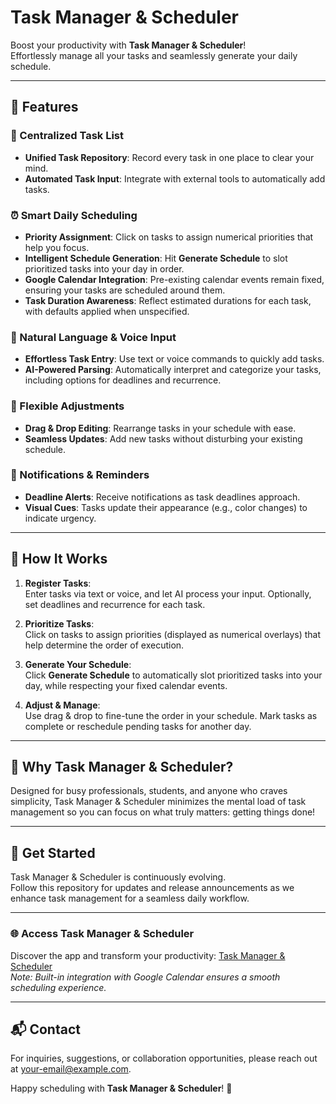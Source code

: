 # Task Manager & Scheduler

Boost your productivity with **Task Manager & Scheduler**!  
Effortlessly manage all your tasks and seamlessly generate your daily schedule.

---

## 🚀 Features

### 📝 Centralized Task List
- **Unified Task Repository**: Record every task in one place to clear your mind.
- **Automated Task Input**: Integrate with external tools to automatically add tasks.

### ⏰ Smart Daily Scheduling
- **Priority Assignment**: Click on tasks to assign numerical priorities that help you focus.
- **Intelligent Schedule Generation**: Hit **Generate Schedule** to slot prioritized tasks into your day in order.
- **Google Calendar Integration**: Pre-existing calendar events remain fixed, ensuring your tasks are scheduled around them.
- **Task Duration Awareness**: Reflect estimated durations for each task, with defaults applied when unspecified.

### 🎤 Natural Language & Voice Input
- **Effortless Task Entry**: Use text or voice commands to quickly add tasks.
- **AI-Powered Parsing**: Automatically interpret and categorize your tasks, including options for deadlines and recurrence.

### 🔄 Flexible Adjustments
- **Drag & Drop Editing**: Rearrange tasks in your schedule with ease.
- **Seamless Updates**: Add new tasks without disturbing your existing schedule.

### 🔔 Notifications & Reminders
- **Deadline Alerts**: Receive notifications as task deadlines approach.
- **Visual Cues**: Tasks update their appearance (e.g., color changes) to indicate urgency.

---

## 🔧 How It Works

1. **Register Tasks**:  
   Enter tasks via text or voice, and let AI process your input. Optionally, set deadlines and recurrence for each task.

2. **Prioritize Tasks**:  
   Click on tasks to assign priorities (displayed as numerical overlays) that help determine the order of execution.

3. **Generate Your Schedule**:  
   Click **Generate Schedule** to automatically slot prioritized tasks into your day, while respecting your fixed calendar events.

4. **Adjust & Manage**:  
   Use drag & drop to fine-tune the order in your schedule. Mark tasks as complete or reschedule pending tasks for another day.

---

## 🎯 Why Task Manager & Scheduler?

Designed for busy professionals, students, and anyone who craves simplicity, Task Manager & Scheduler minimizes the mental load of task management so you can focus on what truly matters: getting things done!

---

## 📩 Get Started

Task Manager & Scheduler is continuously evolving.  
Follow this repository for updates and release announcements as we enhance task management for a seamless daily workflow.

---

### 🌐 Access Task Manager & Scheduler
Discover the app and transform your productivity: [Task Manager & Scheduler](#)  
*Note: Built-in integration with Google Calendar ensures a smooth scheduling experience.*

---

## 📬 Contact

For inquiries, suggestions, or collaboration opportunities, please reach out at [your-email@example.com](mailto:your-email@example.com).

Happy scheduling with **Task Manager & Scheduler**! 🚀
